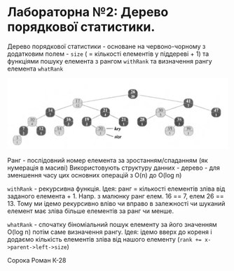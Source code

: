 # Лабораторна №2: Дерево порядкової статистики.

Дерево порядкової статистики - основане на червоно-чорному з додатковим полем - `size` ( = кількості елементів у піддереві + 1) та функціями пошуку елемента з рангом `withRank` та визначення рангу елемента `whatRank`

![alt text](ReadmeImages/RBTree.png)

Ранг - послідовний номер елемента за зростанням/спаданням (як нумерація в масиві)
Використовують структуру данних - дерево - для зменшення часу цих основних операцій з O(n) до O(log n)

`withRank` - рекурсивна функція. Ідея: ранг = кількості елементів зліва від заданого елемента + 1. 
Напр. з малюнку ранг елем. 16 == 7, елем 26 == 13.
Тому ми ідемо рекурсивно вліво чи вправо в залежності чи шуканий елемент має зліва більше елементів за ранг чи менше.

`whatRank` - спочатку біноміальний пошук елементу за його значенням O(log n) потім саме визначення рангу. Ідея: ідемо вверх до кореня і додаємо кількість елементів зліва від нашого елементу
(`rank += x->parent->left->size`)

Сорока Роман К-28
